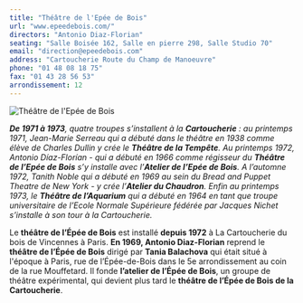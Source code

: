 ```yaml
---
title: "Théâtre de l'Epée de Bois"
url: "www.epeedebois.com/"
directors: "Antonio Diaz-Florian"
seating: "Salle Boisée 162, Salle en pierre 298, Salle Studio 70"
email: "direction@epeedebois.com"
address: "Cartoucherie Route du Champ de Manoeuvre"
phone: "01 48 08 18 75"
fax: "01 43 28 56 53"
arrondissement: 12
---
```


![Théâtre de l'Epée de Bois](../images/12eme/theatre-de-l-epee-de-bois/theatre-de-l-epee-de-bois-1.jpg)

_**De 1971 à 1973**, quatre troupes s’installent à la **Cartoucherie** : au printemps 1971, Jean-Marie Serreau qui a débuté dans le théâtre en 1938 comme élève de Charles Dullin  y crée le **Théâtre de la Tempête**. Au printemps 1972, Antonio Díaz-Florían - qui a débuté en 1966 comme régisseur du **Théâtre de l’Epée de Bois**  s’y installe avec l’**Atelier de l’Epée de Bois**. A l’automne 1972, Tanith Noble qui a débuté en 1969 au sein du Bread and Puppet Theatre de New York - y crée l’**Atelier du Chaudron**. Enfin au printemps 1973, le **Théâtre de l’Aquarium** qui a débuté en 1964 en tant que troupe universitaire de l’Ecole Normale Supérieure fédérée par Jacques Nichet s’installe à son tour à la Cartoucherie._ 

Le **théâtre de l’Épée de Bois** est installé **depuis 1972** à La Cartoucherie du bois de Vincennes à Paris.
**En 1969, Antonio Diaz-Florian** reprend le **théâtre de l’Épée de Bois** dirigé par **Tania Balachova** qui était situé à l'époque à Paris, rue de l’Épée-de-Bois dans le 5e arrondissement au coin de la rue Mouffetard. Il fonde **l’atelier de l’Épée de Bois**, un groupe de théâtre expérimental, qui devient plus tard le **théâtre de l’Épée de Bois de la Cartoucherie**.

